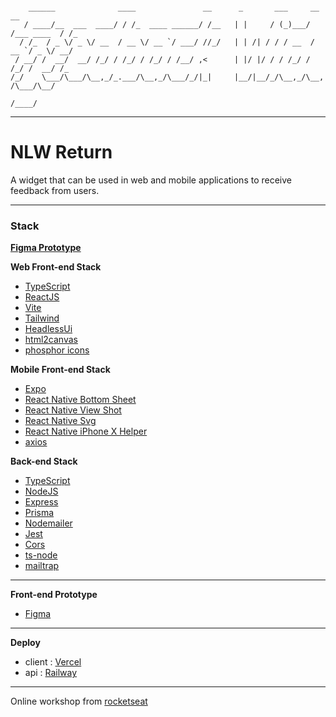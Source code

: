 ```

    ______              ____               __      _       ___     __           __
   / ____/__  ___  ____/ / /_  ____ ______/ /__   | |     / (_)___/ /___ ____  / /_
  / /_  / _ \/ _ \/ __  / __ \/ __ `/ ___/ //_/   | | /| / / / __  / __ `/ _ \/ __/
 / __/ /  __/  __/ /_/ / /_/ / /_/ / /__/ ,<      | |/ |/ / / /_/ / /_/ /  __/ /_
/_/    \___/\___/\__,_/_.___/\__,_/\___/_/|_|     |__/|__/_/\__,_/\__, /\___/\__/
                                                                 /____/

```

---

# NLW Return

A widget that can be used in web and mobile applications to receive feedback from users.

---

### Stack

**[Figma Prototype](https://www.figma.com/community/file/1102912516166573468)**

**Web Front-end Stack**

- [TypeScript](https://www.typescriptlang.org/)
- [ReactJS](https://reactjs.org/)
- [Vite](https://vitejs.dev/)
- [Tailwind](https://tailwindcss.com/)
- [HeadlessUi](https://headlessui.dev/)
- [html2canvas](https://html2canvas.hertzen.com/)
- [phosphor icons](https://phosphoricons.com/)

**Mobile Front-end Stack**

- [Expo](https://docs.expo.dev/)
- [React Native Bottom Sheet](https://gorhom.github.io/react-native-bottom-sheet/)
- [React Native View Shot](https://docs.expo.dev/versions/latest/sdk/captureRef/#api)
- [React Native Svg](https://docs.expo.dev/versions/latest/sdk/svg/)
- [React Native iPhone X Helper](https://github.com/ptelad/react-native-iphone-x-helper)
- [axios](https://axios-http.com/docs/intro)

**Back-end Stack**

- [TypeScript](https://www.typescriptlang.org/)
- [NodeJS](https://nodejs.org/en/)
- [Express](https://expressjs.com/)
- [Prisma](https://www.prisma.io/)
- [Nodemailer](https://nodemailer.com/about/)
- [Jest](https://jestjs.io/)
- [Cors](https://github.com/expressjs/cors#readme)
- [ts-node](https://typestrong.org/ts-node/)
- [mailtrap](https://mailtrap.io/)

---

**Front-end Prototype**
- [Figma](https://www.figma.com/file/TzY0jPQXFrASkGcRFmtFbT/Feedback-Widget?node-id=100%3A2114)

---

**Deploy**
- client : [Vercel](https://vercel.com/)
- api : [Railway](https://railway.app/)

---

Online workshop from [rocketseat](https://www.rocketseat.com.br/)
